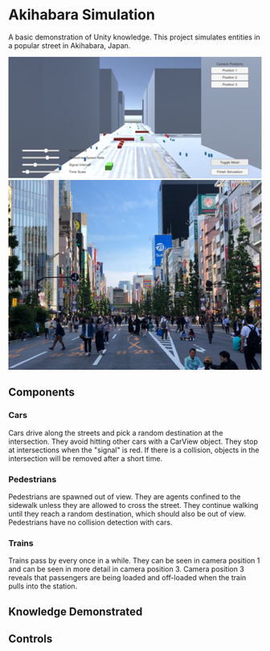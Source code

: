 # Akihabara Simulation
A basic demonstration of Unity knowledge. This project simulates entities in a popular street in Akihabara, Japan. 

![Simulation](/misc/screenshot.png)
![Simulation inspired by](/misc/Akihabara.jpg)

## Components
### Cars
Cars drive along the streets and pick a random destination at the intersection. They avoid hitting other cars with a CarView object. They stop at intersections when the "signal" is red. If there is a collision, objects in the intersection will be removed after a short time.
### Pedestrians
Pedestrians are spawned out of view. They are agents confined to the sidewalk unless they are allowed to cross the street. They continue walking until they reach a random destination, which should also be out of view. Pedestrians have no collision detection with cars.
### Trains
Trains pass by every once in a while. They can be seen in camera position 1 and can be seen in more detail in camera position 3. Camera position 3 reveals that passengers are being loaded and off-loaded when the train pulls into the station.

## Knowledge Demonstrated

## Controls

